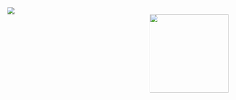 
<img src="https://i.imgur.com/JPL0Qi4.gif"/>

<span style="display:block;text-align:center">
  <a href="https://github.com/juliateles22">
  <img height="180em" align="right" src="https://github-readme-stats.vercel.app/api/top-langs/?username=juliateles22&layout=compact&langs_count=7&theme=dracula"/>
</span>

